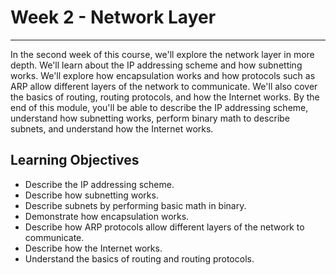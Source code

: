 # Week 2 - Network Layer
---------------------------------
In the second week of this course, we'll explore the network layer in more depth. We'll learn about the IP addressing scheme and how subnetting works. We'll explore how encapsulation works and how protocols such as ARP allow different layers of the network to communicate. We'll also cover the basics of routing, routing protocols, and how the Internet works. By the end of this module, you'll be able to describe the IP addressing scheme, understand how subnetting works, perform binary math to describe subnets, and understand how the Internet works.

Learning Objectives
-------------------
* Describe the IP addressing scheme.
* Describe how subnetting works.
* Describe subnets by performing basic math in binary.
* Demonstrate how encapsulation works.
* Describe how ARP protocols allow different layers of the network to communicate.
* Describe how the Internet works.
* Understand the basics of routing and routing protocols.